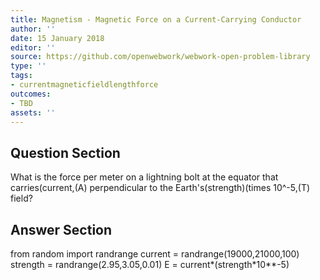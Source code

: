 ```yaml
---
title: Magnetism - Magnetic Force on a Current-Carrying Conductor
author: ''
date: 15 January 2018
editor: ''
source: https://github.com/openwebwork/webwork-open-problem-library
type: ''
tags:
- currentmagneticfieldlengthforce
outcomes:
- TBD
assets: ''
---
```


## Question Section 

What is the force per meter on a lightning bolt at the equator that carries(current,(A) perpendicular to the Earth's(strength)(times 10^-5,(T) field?


## Answer Section

from random import randrange
current = randrange(19000,21000,100)
strength = randrange(2.95,3.05,0.01)
E = current*(strength*10**-5)